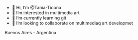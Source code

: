 - 👋 Hi, I’m @Tania-Ticona
- 👀 I’m interested in multimedia art
- 🌱 I’m currently learning git
- 💞️ I’m looking to collaborate on multimediaq art developmet 

Buenos Aires - Argentina

<!---
Tania-Ticona/Tania-Ticona is a ✨ special ✨ repository because its `README.md` (this file) appears on your GitHub profile.
You can click the Preview link to take a look at your changes.
--->
